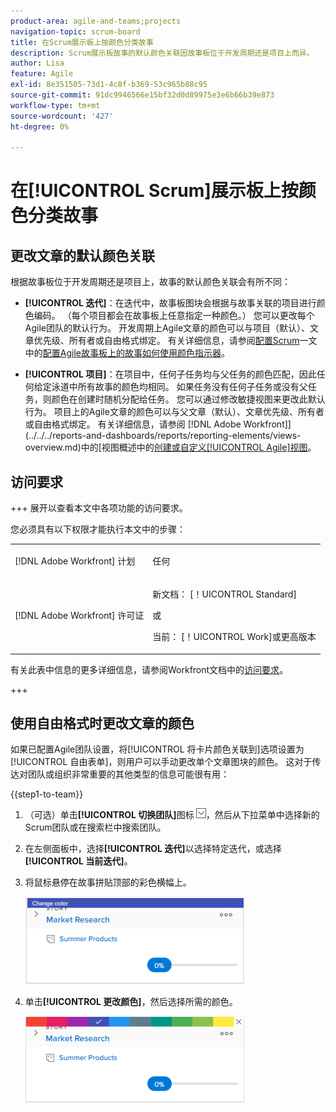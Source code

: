 ```yaml
---
product-area: agile-and-teams;projects
navigation-topic: scrum-board
title: 在Scrum展示板上按颜色分类故事
description: Scrum展示板故事的默认颜色关联因故事板位于开发周期还是项目上而异。
author: Lisa
feature: Agile
exl-id: 8e351505-73d1-4c8f-b369-53c965b88c95
source-git-commit: 91dc9946566e15bf32d0d89975e3e6b66b39e873
workflow-type: tm+mt
source-wordcount: '427'
ht-degree: 0%

---
```


# 在[!UICONTROL Scrum]展示板上按颜色分类故事

## 更改文章的默认颜色关联

根据故事板位于开发周期还是项目上，故事的默认颜色关联会有所不同：

* **[!UICONTROL 迭代]**：在迭代中，故事板图块会根据与故事关联的项目进行颜色编码。 （每个项目都会在故事板上任意指定一种颜色。） 您可以更改每个Agile团队的默认行为。 开发周期上Agile文章的颜色可以与项目（默认）、文章优先级、所有者或自由格式绑定。 有关详细信息，请参阅[配置Scrum](../../../agile/get-started-with-agile-in-workfront/configure-scrum.md)一文中的[配置Agile故事板上的故事如何使用颜色指示器](../../../agile/get-started-with-agile-in-workfront/configure-scrum.md#configur4)。

* **[!UICONTROL 项目]**：在项目中，任何子任务均与父任务的颜色匹配，因此任何给定泳道中所有故事的颜色均相同。 如果任务没有任何子任务或没有父任务，则颜色在创建时随机分配给任务。 您可以通过修改敏捷视图来更改此默认行为。 项目上的Agile文章的颜色可以与父文章（默认）、文章优先级、所有者或自由格式绑定。 有关详细信息，请参阅 [!DNL Adobe Workfront]](../../../reports-and-dashboards/reports/reporting-elements/views-overview.md)中的[视图概述中的[创建或自定义[!UICONTROL Agile]视图](../../../reports-and-dashboards/reports/reporting-elements/views-overview.md#customizing-an-agile-view)。

## 访问要求

+++ 展开以查看本文中各项功能的访问要求。

您必须具有以下权限才能执行本文中的步骤：

<table style="table-layout:auto"> 
 <tbody> 
  <tr> 
   <td role="rowheader">[!DNL Adobe Workfront] 计划</td> 
   <td> <p>任何</p> </td> 
  </tr> 
  <tr> 
   <td role="rowheader">[!DNL Adobe Workfront] 许可证</td> 
   <td> <p>新文档： [！UICONTROL Standard]</p> 
   或
   <p>当前： [！UICONTROL Work]或更高版本</p> </td> 
  </tr>
 </tbody> 
</table>

有关此表中信息的更多详细信息，请参阅Workfront文档中的[访问要求](/help/quicksilver/administration-and-setup/add-users/access-levels-and-object-permissions/access-level-requirements-in-documentation.md)。

+++

## 使用自由格式时更改文章的颜色

如果已配置Agile团队设置，将[!UICONTROL 将卡片颜色关联到]选项设置为[!UICONTROL 自由表单]，则用户可以手动更改单个文章图块的颜色。 这对于传达对团队或组织非常重要的其他类型的信息可能很有用：

{{step1-to-team}}

1. （可选）单击&#x200B;**[!UICONTROL 切换团队]**&#x200B;图标![切换团队图标](assets/switch-team-icon.png)，然后从下拉菜单中选择新的Scrum团队或在搜索栏中搜索团队。

1. 在左侧面板中，选择&#x200B;**[!UICONTROL 迭代]**&#x200B;以选择特定迭代，或选择&#x200B;**[!UICONTROL 当前迭代]**。
1. 将鼠标悬停在故事拼贴顶部的彩色横幅上。

   ![故事卡](assets/agile-story-color1-nwe-350x140.png)

1. 单击&#x200B;**[!UICONTROL 更改颜色]**，然后选择所需的颜色。

   ![选择颜色](assets/agile-story-color2-nwe-350x138.png)
